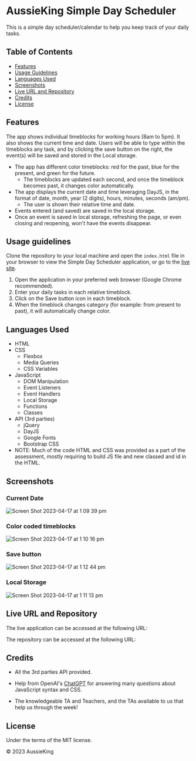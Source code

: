 # AussieKing Simple Day Scheduler

This is a simple day scheduler/calendar to help you keep track of your daily tasks.

## Table of Contents

- [Features](#features)
- [Usage Guidelines](#usage-guidelines)
- [Languages Used](#languages-used)
- [Screenshots](#screenshots)
- [Live URL and Repository](#live-url-and-repository)
- [Credits](#credits)
- [License](#license)

## Features

The app shows individual timeblocks for working hours (8am to 5pm).
It also shows the current time and date.
Users will be able to type within the timeblocks any task, and by clicking the save button on the right, the event(s) will be saved and stored in the Local storage.

- The app has different color timeblocks: red for the past, blue for the present, and green for the future.
  - The timeblocks are updated each second, and once the timeblock becomes past, it changes color automatically.
- The app displays the current date and time leveraging DayJS, in the format of date, month, year (2 digits), hours, minutes, seconds (am/pm).
  - The user is shown their relative time and date.
- Events entered (and saved) are saved in the local storage.
 - Once an event is saved in local storage, refreshing the page, or even closing and reopening, won't have the events disappear.

## Usage guidelines

Clone the repository to your local machine and open the `index.html` file in your browser to view the Simple Day Scheduler application, or go to the [live site](#live-url-and-repository).

1. Open the application in your preferred web browser (Google Chrome recommended).
2. Enter your daily tasks in each relative timeblock.
3. Click on the Save button icon in each timeblock.
4. When the timeblock changes category (for example: from present to past), it will automatically change color.

## Languages Used
- HTML
- CSS
  - Flexbox
  - Media Queries
  - CSS Variables
- JavaScript
  - DOM Manipulation
  - Event Listeners
  - Event Handlers
  - Local Storage
  - Functions
  - Classes
- API (3rd parties)
  - jQuery
  - DayJS
  - Google Fonts
  - Bootstrap CSS
- NOTE: Much of the code HTML and CSS was provided as a part of the assessment, mostly requiring to build JS file and new classed and id in the HTML.

## Screenshots

### Current Date

![Screen Shot 2023-04-17 at 1 09 39 pm](https://user-images.githubusercontent.com/126050763/232368974-8108d208-8761-45cc-9903-0014587b0163.png)

### Color coded timeblocks

![Screen Shot 2023-04-17 at 1 10 16 pm](https://user-images.githubusercontent.com/126050763/232368991-13b21605-b780-41ca-b05c-4fcc8ac32edc.png)

### Save button

![Screen Shot 2023-04-17 at 1 12 44 pm](https://user-images.githubusercontent.com/126050763/232369114-0eae4205-5601-4c09-801b-d2fa3a5b67dd.png)


### Local Storage

![Screen Shot 2023-04-17 at 1 11 13 pm](https://user-images.githubusercontent.com/126050763/232369026-dce6aa20-0a69-4c6c-877b-3cac93cc4423.png)

## Live URL and Repository

The live application can be accessed at the following URL: 

The repository can be accessed at the following URL: 

## Credits

- All the 3rd parties API provided.

- Help from OpenAI's [ChatGPT](https://chat.openai.com/chat) for answering many questions about JavaScript syntax and CSS.

- The knowledgeable TA and Teachers, and the TAs available to us that help us through the week!

## License

Under the terms of the MIT license.

© 2023 AussieKing

